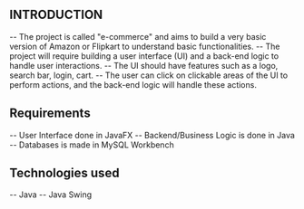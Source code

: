 ## INTRODUCTION

-- The project is called "e-commerce" and aims to build a very basic version of Amazon or Flipkart to understand basic functionalities.
-- The project will require building a user interface (UI) and a back-end logic to handle user interactions.
-- The UI should have features such as a logo, search bar, login, cart.
-- The user can click on clickable areas of the UI to perform actions, and the back-end logic will handle these actions.

## Requirements

-- User Interface done in JavaFX
-- Backend/Business Logic is done in Java
-- Databases is made in MySQL Workbench

## Technologies used

-- Java 
-- Java Swing
